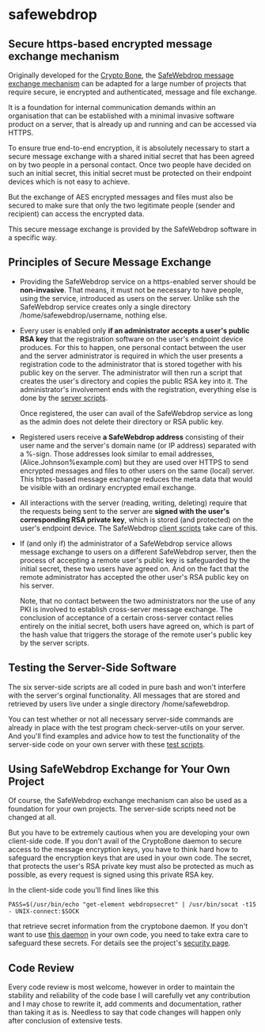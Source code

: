 # safewebdrop
## Secure https-based encrypted message exchange mechanism

Originally developed for the <a href="https://crypto-bone.com">Crypto Bone</a>, 
the <a href="https://safewebdrop.com">SafeWebdrop message exchange mechanism</a>
can be adapted for a large number of projects that require secure, ie encrypted and
authenticated, message and file exchange.

It is a foundation for internal communication demands within an organisation that can be
established with a minimal invasive software product on a server, that is already up and running
and can be accessed via HTTPS.

To ensure true end-to-end encryption, it is absolutely necessary to start a secure message
exchange with a shared initial secret that has been agreed on by two people in a personal contact.
Once two people have decided on such an initial secret, this initial secret must be protected
on their endpoint devices which is not easy to achieve.

But the exchange of AES encrypted messages and files must also be secured to make sure
that only the two legitimate people (sender and recipient) can access the encrypted data.

This secure message exchange is provided by the SafeWebdrop software in a specific way.


## Principles of Secure Message Exchange 

*  Providing the SafeWebdrop service on a https-enabled server should be <b>non-invasive</b>.
   That means, it must not be necessary to have people, using the service, introduced as users on the server.
   Unlike ssh the SafeWebdrop service creates only a single directory /home/safewebdrop/username,
   nothing else.

*  Every user is enabled only <b>if an administrator accepts a user's public RSA key</b> that
   the registration software on the user's endpoint device produces. For this to 
   happen, one personal contact between the user and the server administrator is required
   in which the user presents a registration code to the administrator that is stored together
   with his public key on the server.
   The administrator will then run a script that creates the user's directory and copies
   the public RSA key into it.
   The administrator's involvement ends with the registration, everything else is done by
   the <a href="https://safewebdrop.com/code/source/safewebdrop-2.0-TAR/server">server scripts</a>.
   
   Once registered, the user can avail of the SafeWebdrop service as long as the admin
   does not delete their directory or RSA public key.

*  Registered users receive <b>a SafeWebdrop address</b> consisting of their user name and the
   server's domain name (or IP address) separated with a %-sign. Those addresses look similar to
   email addresses, (Alice.Johnson%example.com) but they are used over HTTPS to send
   encrypted messages and files to other users on the same (local) server.
   This https-based message exchange reduces the meta data that would be visible with an
   ordinary encrypted email exchange.

*  All interactions with the server (reading, writing, deleting) require that the requests
   being sent to the server are <b>signed with the user's corresponding RSA private key</b>,
   which is stored (and protected) on the user's endpoint device. The SafeWebdrop
   <a href="https://safewebdrop.com/source/safewebdrop-2.0-TAR/client">client scripts</a> 
   take care of this.

*  If (and only if) the administrator of a SafeWebdrop service allows message exchange
   to users on a different SafeWebdrop server, then the process of accepting a remote user's
   public key is safeguarded by the initial secret, these two users have agreed on.
   And on the fact that the remote administrator has accepted the other user's RSA
   public key on his server.

   Note, that no contact between the two administrators nor the use of any
   PKI is involved to establish cross-server message exchange. 
   The conclusion of acceptance of a certain cross-server contact relies 
   entirely on the initial secret, both users have agreed on, which is part of the hash value
   that triggers the storage of the remote user's public key by the server scripts.


## Testing the Server-Side Software

The six server-side scripts are all coded in pure bash and won't interfere with the 
server's orginal functionality. All messages that are stored and retrieved by users live under
a single directory /home/safewebdrop.

You can test whether or not all necessary server-side commands are already in place
with the test program check-server-utils on your server. And you'll find examples
and advice how to test the functionality of the server-side code on your own server 
with these <a href="https://safewebdrop.com/source/safewebdrop-2.0-TAR/tests">test scripts</a>. 

## Using SafeWebdrop Exchange for Your Own Project

Of course, the SafeWebdrop exchange mechanism can also be used as a foundation for your
own projects. The server-side scripts need not be changed at all. 

But you have to be extremely cautious when you are developing your own client-side code.
If you don't avail of the CryptoBone daemon to secure access to the message encryption keys,
you have to think hard how to safeguard the encryption keys that are used in your own code.
The secret, that protects the user's RSA private key must also be protected as much as 
possible, as every request is signed using this private RSA key. 

In the client-side code you'll find lines like this
```
PASS=$(/usr/bin/echo "get-element webdropsecret" | /usr/bin/socat -t15 - UNIX-connect:$SOCK 
```
that retrieve secret information from the cryptobone daemon. If you don't want to use
<a href="https://crypto-bone.com/release/root/src/cryptoboned/">this daemon</a> in your own code,
you need to take extra care to safeguard these secrets.
For details see the project's <a href="https://safewebdrop.com/security.php">security page</a>.

## Code Review

Every code review is most welcome, however in order to maintain the stability and reliability
of the code base I will carefully vet any contribution and I may chose to rewrite it,
add comments and documentation, rather than taking it as is. 
Needless to say that code changes will happen only after conclusion of extensive tests.

